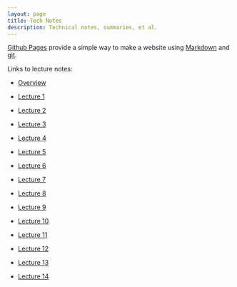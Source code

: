 ```yaml
---
layout: page
title: Tech Notes
description: Technical notes, summaries, et al.
---
```


[Github Pages](https://pages.github.com) provide a simple way to make a
website using
[Markdown](https://daringfireball.net/projects/markdown/) and
[git](https://git-scm.com).

Links to lecture notes:

- [Overview](pages/overview.html)

- [Lecture 1](pages/lecture1_notes.html)

- [Lecture 2](pages/lecture2_notes.html)

- [Lecture 3](pages/lecture3_notes.html)

- [Lecture 4](pages/lecture4_notes.html)

- [Lecture 5](pages/lecture5_notes.html)

- [Lecture 6](pages/lecture6_notes.html)

- [Lecture 7](pages/lecture7_notes.html)

- [Lecture 8](pages/lecture8_notes.html)

- [Lecture 9](pages/lecture9_notes.html)

- [Lecture 10](pages/lecture10_notes.html)

- [Lecture 11](pages/lecture11_notes.html)

- [Lecture 12](pages/lecture12_notes.html)

- [Lecture 13](pages/lecture13_notes.html)

- [Lecture 14](pages/lecture14_notes.html)
